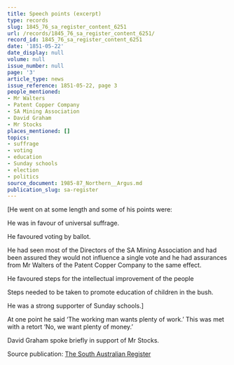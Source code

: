 ```yaml
---
title: Speech points (excerpt)
type: records
slug: 1845_76_sa_register_content_6251
url: /records/1845_76_sa_register_content_6251/
record_id: 1845_76_sa_register_content_6251
date: '1851-05-22'
date_display: null
volume: null
issue_number: null
page: '3'
article_type: news
issue_reference: 1851-05-22, page 3
people_mentioned:
- Mr Walters
- Patent Copper Company
- SA Mining Association
- David Graham
- Mr Stocks
places_mentioned: []
topics:
- suffrage
- voting
- education
- Sunday schools
- election
- politics
source_document: 1985-87_Northern__Argus.md
publication_slug: sa-register
---
```


[He went on at some length and some of his points were:

He was in favour of universal suffrage.

He favoured voting by ballot.

He had seen most of the Directors of the SA Mining Association and had been assured they would not influence a single vote and he had assurances from Mr Walters of the Patent Copper Company to the same effect.

He favoured steps for the intellectual improvement of the people

Steps needed to be taken to promote education of children in the bush.

He was a strong supporter of Sunday schools.]

At one point he said ‘The working man wants plenty of work.’  This was met with a retort ‘No, we want plenty of money.’

David Graham spoke briefly in support of Mr Stocks.

Source publication: [The South Australian Register](/publications/sa-register/)
